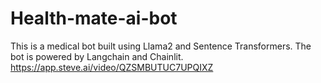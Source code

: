 # Health-mate-ai-bot
This is a medical bot built using Llama2 and Sentence Transformers. The bot is powered by Langchain and Chainlit.
https://app.steve.ai/video/QZSMBUTUC7UPQIXZ
